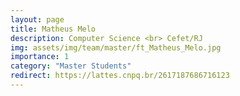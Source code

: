 ```yaml
---
layout: page
title: Matheus Melo
description: Computer Science <br> Cefet/RJ
img: assets/img/team/master/ft_Matheus_Melo.jpg
importance: 1
category: "Master Students"
redirect: https://lattes.cnpq.br/2617187686716123
---
```

